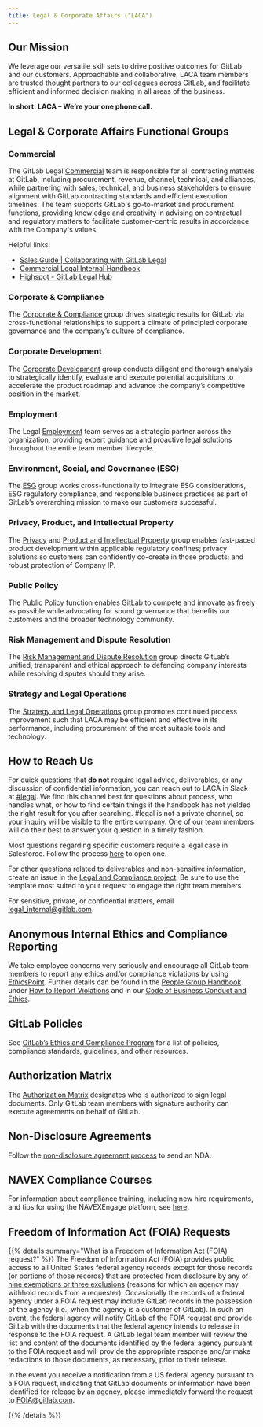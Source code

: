 ```yaml
---
title: Legal & Corporate Affairs ("LACA")
---
```


## Our Mission

We leverage our versatile skill sets to drive positive outcomes for GitLab and our customers. Approachable and collaborative, LACA team members are trusted thought partners to our colleagues across GitLab, and facilitate efficient and informed decision making in all areas of the business.

**In short: LACA – We’re your one phone call.**

## Legal & Corporate Affairs Functional Groups

### Commercial

The GitLab Legal [Commercial](/handbook/legal/commercial/) team is responsible for all contracting matters at GitLab, including procurement, revenue, channel, technical, and alliances, while partnering with sales, technical, and business stakeholders to ensure alignment with GitLab contracting standards and efficient execution timelines. The team supports GitLab's go-to-market and procurement functions, providing knowledge and creativity in advising on contractual and regulatory matters to facilitate customer-centric results in accordance with the Company's values.

Helpful links:

- [Sales Guide | Collaborating with GitLab Legal](/handbook/legal/customer-negotiations/)
- [Commercial Legal Internal Handbook](https://internal.gitlab.com/handbook/legal-and-corporate-affairs/legal-commercial/index.html/)
- [Highspot - GitLab Legal Hub](https://gitlab.highspot.com/items/64d69e83c17499125edb7063?lfrm=srp.0)

### Corporate & Compliance

The [Corporate & Compliance](/handbook/legal/publiccompanyresources/) group drives strategic results for GitLab via cross-functional relationships to support a climate of principled corporate governance and the company’s culture of compliance.

### Corporate Development

The [Corporate Development](/handbook/acquisitions/) group conducts diligent and thorough analysis to strategically identify, evaluate and execute potential acquisitions to accelerate the product roadmap and advance the company’s competitive position in the market.

### Employment

The Legal [Employment](/handbook/legal/employment-law/) team serves as a strategic partner across the organization, providing expert guidance and proactive legal solutions throughout the entire team member lifecycle.

### Environment, Social, and Governance (ESG)

The [ESG](/handbook/legal/esg/) group works cross-functionally to integrate ESG considerations, ESG regulatory compliance, and responsible business practices as part of GitLab’s overarching mission to make our customers successful.

### Privacy, Product, and Intellectual Property

The [Privacy](/handbook/legal/privacy/) and [Product and Intellectual Property](/handbook/legal/product/) group enables fast-paced product development within applicable regulatory confines; privacy solutions so customers can confidently co-create in those products; and robust protection of Company IP.

### Public Policy

The [Public Policy](/handbook/legal/public-policy/) function enables GitLab to compete and innovate as freely as possible while advocating for sound governance that benefits our customers and the broader technology community.

### Risk Management and Dispute Resolution

The [Risk Management and Dispute Resolution](/handbook/legal/risk-management-dispute-resolution/) group directs GitLab’s unified, transparent and ethical approach to defending company interests while resolving disputes should they arise.

### Strategy and Legal Operations

The [Strategy and Legal Operations](/handbook/legal/legalops/) group promotes continued process improvement such that LACA may be efficient and effective in its performance, including procurement of the most suitable tools and technology.

## How to Reach Us

For quick questions that **do not** require legal advice, deliverables, or any discussion of confidential information, you can reach out to LACA in Slack at [#legal](https://gitlab.slack.com/archives/legal). We find this channel best for questions about process, who handles what, or how to find certain things if the handbook has not yielded the right result for you after searching. #legal is not a private channel, so your inquiry will be visible to the entire company. One of our team members will do their best to answer your question in a timely fashion.

Most questions regarding specific customers require a legal case in Salesforce. Follow the process [here](/handbook/legal/customer-negotiations/#how-to-reach-the-legal-commercial-team) to open one.

For other questions related to deliverables and non-sensitive information, create an issue in the [Legal and Compliance project](https://gitlab.com/gitlab-com/legal-and-compliance/-/issues). Be sure to use the template most suited to your request to engage the right team members.

For sensitive, private, or confidential matters, email [legal_internal@gitlab.com](mailto:legal_internal@gitlab.com).

## Anonymous Internal Ethics and Compliance Reporting

We take employee concerns very seriously and encourage all GitLab team members to report any ethics and/or compliance violations by using [EthicsPoint](https://secure.ethicspoint.com/domain/media/en/gui/74686/index.html). Further details can be found in the [People Group Handbook](/handbook/people-group/) under [How to Report Violations](/handbook/people-group/#how-to-report-violations) and in our [Code of Business Conduct and Ethics](/handbook/legal/gitlab-code-of-business-conduct-and-ethics/).

## GitLab Policies

See [GitLab’s Ethics and Compliance Program](/handbook/legal/ethics-compliance-program/#compliance-standards-guidelines--other-resources) for a list of policies, compliance standards, guidelines, and other resources.

## Authorization Matrix

The [Authorization Matrix](https://internal.gitlab.com/handbook/company/authorization-matrix/) designates who is authorized to sign legal documents. Only GitLab team members with signature authority can execute agreements on behalf of GitLab.

## Non-Disclosure Agreements

Follow the [non-disclosure agreement process](/handbook/legal/nda/) to send an NDA.

## NAVEX Compliance Courses

For information about compliance training, including new hire requirements, and tips for using the NAVEXEngage platform, see [here](/handbook/legal/legalops/navex/).

## Freedom of Information Act (FOIA) Requests

{{% details summary="What is a Freedom of Information Act (FOIA) request?" %}}
The Freedom of Information Act (FOIA) provides public access to all United States federal agency records except for those records (or portions of those records) that are protected from disclosure by any of [nine exemptions or three exclusions](https://www.dhs.gov/foia-exemptions) (reasons for which an agency may withhold records from a requester). Occasionally the records of a federal agency under a FOIA request may include GitLab records in the possession of the agency (i.e., when the agency is a customer of GitLab). In such an event, the federal agency will notify GitLab of the FOIA request and provide GitLab with the documents that the federal agency intends to release in response to the FOIA request. A GitLab legal team member will review the list and content of the documents identified by the federal agency pursuant to the FOIA request and will provide the appropriate response and/or make redactions to those documents, as necessary, prior to their release.

In the event you receive a notification from a US federal agency pursuant to a FOIA request, indicating that GitLab documents or information have been identified for release by an agency, please immediately forward the request to <FOIA@gitlab.com>.
<!-- vale handbook.Repetition = YES -->
<style>
    details > details {
        margin-bottom: 1.5em;
    }
</style>
{{% /details %}}
